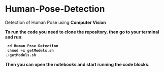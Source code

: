 # Human-Pose-Detection
Detection of Human Pose using <b>Computer Vision<b>

To run the code you need to clone the repository, then go to your terminal and run:
```python
 cd Human-Pose-Detection
 chmod +x getModels.sh
./getModels.sh
```
Then you can open the notebooks and start running the code blocks.
